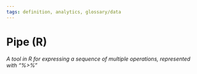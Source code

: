 ```yaml
---
tags: definition, analytics, glossary/data
---
```

#  Pipe (R)
*A tool in R for expressing a sequence of multiple operations, represented with “%>%”*